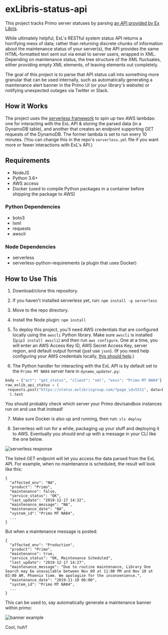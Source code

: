 # exLibris-status-api
This project tracks Primo server statuses by parsing [an API provided by Ex Libris](https://knowledge.exlibrisgroup.com/Cross_Product/Knowledge_Articles/RESTful_API_for_Ex_Libris_system_status).

While ultimately helpful, ExL's RESTful system status API returns a horrifying mess of data; rather than returning discrete chunks of information about the maintenance status of your server(s), the API provides the same HTML-formatted text sent out via email to server users, wrapped in XML. Depending on maintenance status, the tree structure of the XML fluctuates, either providing empty XML elements, of leaving elements out completely.

The goal of this project is to parse that API status call into something more granular that can be used internally, such as automatically generating a maintenance alert banner in the Primo UI (or your library's website) or notifying unexpected outages via Twitter or Slack.
## How it Works
The project uses the [serverless framework](https://serverless.com/) to spin up two AWS lambdas: one for interacting with the ExL API & storing the parsed data (in a DynamoDB table), and another that creates an endpoint supporting GET requests of the DynamoDB. The former lambda is set to run every 10 minutes. (You can change this in the repo's `serverless.yml` file if you want more or fewer interactions with ExL's API.)
## Requirements
- NodeJS
- Python 3.6+
- AWS access
- Docker (used to compile Python packages in a container before shipping the package to AWS)
### Python Dependencies
- boto3
- lxml
- requests
- awscli
### Node Dependencies
- serverless
- serverless-python-requirements (a plugin that uses Docker)
## How to Use This
1. Download/clone this repository.

2. If you haven't installed serverless yet, run: `npm install -g serverless`

3. Move to the repo directory.

4. Install the Node plugin: `npm install`

5. To deploy this project, you'll need AWS credentials that are configured locally using the `awscli` Python library. Make sure `awscli` is installed ()`pip3 install awscli`) and then run `aws configure`. One at a time, you will enter an AWS Access Key ID, AWS Secret Access Key, server region, and default output format (just use `json`). (If you need help configuring your AWS credentials locally, [this should help](https://docs.aws.amazon.com/cli/latest/userguide/cli-chap-configure.html#cli-quick-configuration).)

6. The Python handler for interacting with the ExL API is by default set to the `Primo MT NA04` server here in `dynamo_updater.py`:

 ```python
 body = {"act": "get_status", "client": "xml", "envs": "Primo MT NA04"}
 raw_exlib_api_status = (
  requests.post("https://status.exlibrisgroup.com/?page_id=5511", data=body)
   ).text
 ```
 You should probably check which server your Primo dev/sandbox instances run on and use that instead!

7. Make sure Docker is also up and running, then run: `sls deploy`

8. Serverless will run for a while, packaging up your stuff and deploying it to AWS. Eventually you should end up with a message in your CLI like the one below.  

 ![serverless response](https://raw.githubusercontent.com/scottythered/exlibris-status-api/master/img/cli.png)

The listed GET endpoint will let you access the data parsed from the ExL API. For example, when no maintenance is scheduled, the result will look like this:

```
{
  "affected_env": "NA",
  "product": "Primo",
  "maintenance": false,
  "service_status": "OK",
  "last_update": "2019-12-17 14:32",
  "maintenance_message": "NA",
  "maintenance_date": "NA",
  "system_id": "Primo MT NA04",
  ...
}
```

But when a maintenance message is posted:

```
{
  "affected_env": "Production",
  "product": "Primo",
  "maintenance": true,
  "service_status": "OK, Maintenance Scheduled",
  "last_update": "2019-12-17 14:27",
  "maintenance_message": "Due to routine maintenance, Library One Search may be unavailable between Nov 09 at 11:00 PM and Nov 10 at 03:00 AM, Phoenix time. We apologize for the inconvenience.",
  "maintenance_date": "2019-11-10 06:00",
  "system_id": "Primo MT NA04",
  ...
}
```

This can be used to, say automatically generate a maintenance banner within primo:

![banner example](https://raw.githubusercontent.com/scottythered/exlibris-status-api/master/img/banner.png)

Cool, huh?
